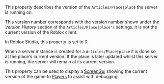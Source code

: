 This property describes the version of the `Articles/Place|place` the server is running on.

This version number corresponds with the version number shown under the _Version History_ section of the `Articles/Place|place's` settings. It is not the current version of the Roblox client.

In Roblox Studio, this property is set to _0_.

When a server instance is created for a `Articles/Place|place` it is done so at the place's current version. If the place is later updated whilst this server is running, the server will remain at its current version.

This property can be used to display a [ScreenGui](https://developer.roblox.com/en-us/api-reference/class/ScreenGui) showing the current version of the game to [Players](https://developer.roblox.com/en-us/api-reference/class/Player) to assist with debugging.